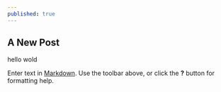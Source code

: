 ```yaml
---
published: true
---
```

## A New Post

hello wold

Enter text in [Markdown](http://daringfireball.net/projects/markdown/). Use the toolbar above, or click the **?** button for formatting help.
